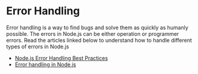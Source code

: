 # Error Handling

Error handling is a way to find bugs and solve them as quickly as humanly possible. The errors in Node.js can be either operation or programmer errors. Read the articles linked below to understand how to handle different types of errors in Node.js

- [Node.js Error Handling Best Practices](https://sematext.com/blog/node-js-error-handling)
- [Error handling in Node.js](https://blog.logrocket.com/error-handling-node-js/)
